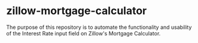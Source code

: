 # zillow-mortgage-calculator
The purpose of this repository is to automate the functionality and usability of the Interest Rate input field on Zillow's Mortgage Calculator.
